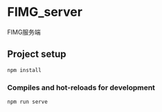 # FIMG_server
FIMG服务端

## Project setup
```
npm install
```

### Compiles and hot-reloads for development
```
npm run serve
```
